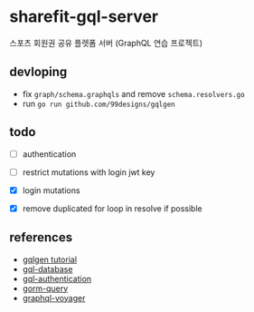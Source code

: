 # sharefit-gql-server

스포츠 회원권 공유 플렛폼 서버 (GraphQL 연습 프로젝트)


## devloping

* fix `graph/schema.graphqls` and remove `schema.resolvers.go`
* run `go run github.com/99designs/gqlgen`

## todo

* [ ] authentication
* [ ] restrict mutations with login jwt key
* [x] login mutations
* [x] remove duplicated for loop in resolve if possible


## references

* [gqlgen tutorial](https://gqlgen.com/getting-started/)
* [gql-database](https://www.howtographql.com/graphql-go/4-database/)
* [gql-authentication](https://www.howtographql.com/graphql-go/6-authentication/)
* [gorm-query](https://gorm.io/docs/query.html)
* [graphql-voyager](https://apis.guru/graphql-voyager/)
